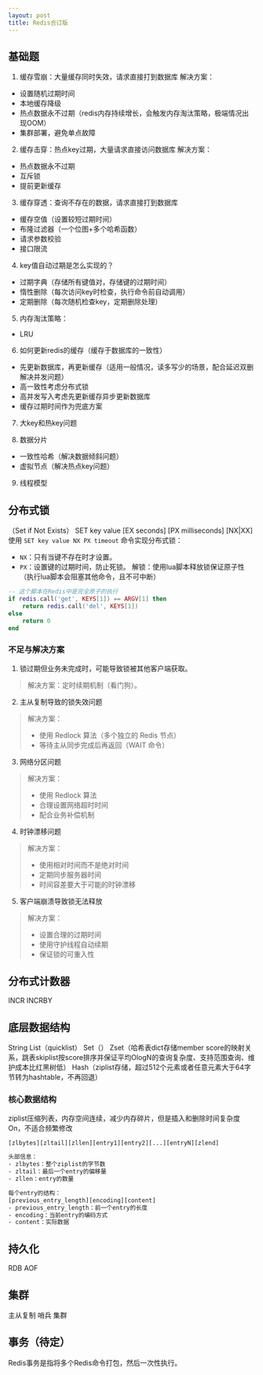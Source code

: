 ```yaml
---
layout: post
title: Redis合订版
---
```

## 基础题
1. 缓存雪崩：大量缓存同时失效，请求直接打到数据库
解决方案：
- 设置随机过期时间
- 本地缓存降级
- 热点数据永不过期（redis内存持续增长，会触发内存淘汰策略，极端情况出现OOM）
- 集群部署，避免单点故障

2. 缓存击穿：热点key过期，大量请求直接访问数据库
解决方案：
- 热点数据永不过期
- 互斥锁
- 提前更新缓存

3. 缓存穿透：查询不存在的数据，请求直接打到数据库
- 缓存空值（设置较短过期时间）
- 布隆过滤器（一个位图+多个哈希函数）
- 请求参数校验
- 接口限流

4. key值自动过期是怎么实现的？
- 过期字典（存储所有键值对，存储键的过期时间）
- 惰性删除（每次访问key时检查，执行命令前自动调用）
- 定期删除（每次随机检查key，定期删除处理）

5. 内存淘汰策略：
- LRU

6. 如何更新redis的缓存（缓存于数据库的一致性）
- 先更新数据库，再更新缓存（适用一般情况，读多写少的场景，配合延迟双删解决并发问题）
- 高一致性考虑分布式锁
- 高并发写入考虑先更新缓存异步更新数据库
- 缓存过期时间作为兜底方案

7. 大key和热key问题

8. 数据分片
- 一致性哈希（解决数据倾斜问题）
- 虚拟节点（解决热点key问题）

9. 线程模型



## 分布式锁
（Set if Not Exists）
SET key value [EX seconds] [PX milliseconds] [NX|XX]
  使用 `SET key value NX PX timeout` 命令实现分布式锁：
  - `NX`：只有当键不存在时才设置。
  - `PX`：设置键的过期时间，防止死锁。
  解锁：使用lua脚本释放锁保证原子性（执行lua脚本会阻塞其他命令，且不可中断）
```lua
-- 这个脚本在Redis中是完全原子的执行
if redis.call('get', KEYS[1]) == ARGV[1] then
    return redis.call('del', KEYS[1])
else
    return 0
end
```
### 不足与解决方案
1. 锁过期但业务未完成时，可能导致锁被其他客户端获取。
> 解决方案：定时续期机制（看门狗）。

2. 主从复制导致的锁失效问题
> 解决方案：
> - 使用 Redlock 算法（多个独立的 Redis 节点）
> - 等待主从同步完成后再返回（WAIT 命令）

3. 网络分区问题
> 解决方案：
> - 使用 Redlock 算法
> - 合理设置网络超时时间
> - 配合业务补偿机制

4. 时钟漂移问题
> 解决方案：
> - 使用相对时间而不是绝对时间
> - 定期同步服务器时间
> - 时间容差要大于可能的时钟漂移

5. 客户端崩溃导致锁无法释放
> 解决方案：
> - 设置合理的过期时间
> - 使用守护线程自动续期
> - 保证锁的可重入性

## 分布式计数器
INCR
INCRBY

## 底层数据结构
String
List（quicklist）
Set（）
Zset（哈希表dict存储member score的映射关系，跳表skiplist按score排序并保证平均OlogN的查询复杂度、支持范围查询、维护成本比红黑树低）
Hash（ziplist存储，超过512个元素或者任意元素大于64字节转为hashtable，不再回退）
### 核心数据结构
ziplist压缩列表，内存空间连续，减少内存碎片，但是插入和删除时间复杂度On，不适合频繁修改
```txt
[zlbytes][zltail][zllen][entry1][entry2][...][entryN][zlend]

头部信息：
- zlbytes：整个ziplist的字节数
- zltail：最后一个entry的偏移量
- zllen：entry的数量

每个entry的结构：
[previous_entry_length][encoding][content]
- previous_entry_length：前一个entry的长度
- encoding：当前entry的编码方式
- content：实际数据
```

## 持久化
RDB
AOF

## 集群
主从复制
哨兵
集群

## 事务（待定）
Redis事务是指将多个Redis命令打包，然后一次性执行。